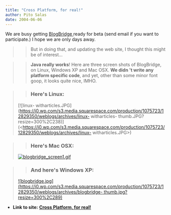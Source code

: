 ```yaml
---
title: "Cross Platform, for real!"
author: Pito Salas
date: 2004-06-06
---
```


We are busy getting [BlogBridge ](<http://www.blogbridge.com>)ready for beta
(send email if you want to participate.) I hope we are only days away.

>>

>> But in doing that, and updating the web site, I thought this might be of
interest…

>>

>> **Java really works**! Here are three screen shots of BlogBridge, on Linux,
Windows XP and Mac OSX. **We didn 't write any platform specific code**, and
yet, other than some minor font goop, it looks quite nice, IMHO.

>>

>> ### Here's Linux:  
> [![linux-
> witharticles.JPG](https://i0.wp.com/s3.media.squarespace.com/production/1075723/12829350/weblogs/archives/linux-
> witharticles-
> thumb.JPG?resize=300%2C238)](<https://i0.wp.com/s3.media.squarespace.com/production/1075723/12829350/weblogs/archives/linux-
> witharticles.JPG>)
>>

>> ### Here's Mac OSX:  
>
> [![blogbridge_screen1.gif](https://i0.wp.com/s3.media.squarespace.com/production/1075723/12829350/weblogs/archives/blogbridge_screen1-thumb.gif?resize=300%2C238)](<https://i0.wp.com/s3.media.squarespace.com/production/1075723/12829350/weblogs/archives/blogbridge_screen1.gif>)
>>

>> ### And here's Windows XP:  
>
> [![blogbridge.jpg](https://i0.wp.com/s3.media.squarespace.com/production/1075723/12829350/weblogs/archives/blogbridge-
> thumb.jpg?resize=300%2C289)](<https://i0.wp.com/s3.media.squarespace.com/production/1075723/12829350/weblogs/archives/blogbridge.jpg>)


* **Link to site:** **[Cross Platform, for real!](None)**
